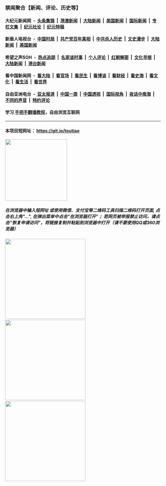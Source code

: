 ### 禁闻聚合【新闻、评论、历史等】

#### 大纪元新闻网 &nbsp;-&nbsp; [头条集锦](indexes/E头条集锦.md?t=02062222) &nbsp;|&nbsp; [港澳新闻](indexes/E港澳新闻.md?t=02062222)  &nbsp;|&nbsp; [大陆新闻](indexes/E大陆新闻.md?t=02062222) &nbsp;|&nbsp; [美国新闻](indexes/E美国新闻.md?t=02062222) &nbsp;|&nbsp; [国际新闻](indexes/E国际新闻.md?t=02062222) &nbsp;|&nbsp; [专栏文集](indexes/E专栏文集.md?t=02062222) &nbsp;|&nbsp; [纪元社论](indexes/E纪元社论.md?t=02062222) &nbsp;|&nbsp; [纪元特稿](indexes/E纪元特稿.md?t=02062222) 

#### 新唐人电视台 &nbsp;-&nbsp; [中国时局](indexes/N中国时局.md?t=02062222) &nbsp;|&nbsp; [共产党百年真相](indexes/N共产党百年真相.md?t=02062222) &nbsp;|&nbsp; [中共杀人历史](indexes/N中共杀人历史.md?t=02062222) &nbsp;|&nbsp; [文史漫步](indexes/N文史漫步.md?t=02062222) &nbsp;|&nbsp; [大陆新闻](indexes/N大陆新闻.md?t=02062222) &nbsp;|&nbsp; [美国新闻](indexes/N美国新闻.md?t=02062222)

#### 希望之声SOH &nbsp;-&nbsp; [热点追踪](indexes/H热点追踪.md?t=02062222) &nbsp;|&nbsp; [名家谈时事](indexes/H名家谈时事.md?t=02062222) &nbsp;|&nbsp; [个人评论](indexes/H个人评论.md?t=02062222)  &nbsp;|&nbsp; [红朝解密](indexes/H红朝解密.md?t=02062222) &nbsp;|&nbsp; [文化寻根](indexes/H文化寻根.md?t=02062222) &nbsp;|&nbsp; [大陆新闻](indexes/H大陆新闻.md?t=02062222) &nbsp;|&nbsp; [港台新闻](indexes/H港台新闻.md?t=02062222)

#### 看中国新闻网 &nbsp;-&nbsp; [看大陆](indexes/S看大陆.md?t=02062222) &nbsp;|&nbsp; [看官场](indexes/S看官场.md?t=02062222) &nbsp;|&nbsp; [看民生](indexes/S看民生.md?t=02062222)  &nbsp;|&nbsp; [看博谈](indexes/S看博谈.md?t=02062222) &nbsp;|&nbsp; [看财经](indexes/S看财经.md?t=02062222) &nbsp;|&nbsp; [看史海](indexes/S看史海.md?t=02062222) &nbsp;|&nbsp; [看文化](indexes/S看文化.md?t=02062222) &nbsp;|&nbsp; [看生活](indexes/S看生活.md?t=02062222) &nbsp;|&nbsp; [看世界](indexes/S看世界.md?t=02062222)

#### 自由亚洲电台 &nbsp;-&nbsp; [亚太报道](indexes/R亚太报道.md?t=02062222) &nbsp;|&nbsp; [中国一周](indexes/R中国一周.md?t=02062222) &nbsp;|&nbsp; [中国透视](indexes/R中国透视.md?t=02062222)  &nbsp;|&nbsp; [国际视角](indexes/R国际视角.md?t=02062222) &nbsp;|&nbsp; [夜话中南海](indexes/R夜话中南海.md?t=02062222) &nbsp;|&nbsp; [不同的声音](indexes/R不同的声音.md?t=02062222) &nbsp;|&nbsp; [特约评论](indexes/R特约评论.md?t=02062222)

#### 学习 [手把手翻墙教程](https://github.com/gfw-breaker/guides/wiki)，自由浏览互联网

----

#### 本项目短网址： https://git.io/toutiao
<img src="https://raw.githubusercontent.com/gfw-breaker/banned-news/master/scripts/img/qr.png" width="200px"/>  

##### 在浏览器中输入短网址 或使用微信、支付宝等二维码工具扫描二维码打开页面, 点击右上角"...", 在弹出菜单中点击“在浏览器打开”； 若网页被举报禁止访问，请点击“恢复申请访问”，将链接复制并粘贴到浏览器中打开（请不要使用QQ或360浏览器）

<img src="https://raw.githubusercontent.com/gfw-breaker/banned-news/master/scripts/img/1.png" width="260px"/> &nbsp; <img src="https://raw.githubusercontent.com/gfw-breaker/banned-news/master/scripts/img/2.png" width="260px"/> &nbsp; <img src="https://raw.githubusercontent.com/gfw-breaker/banned-news/master/scripts/img/3.png" width="260px"/>
